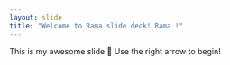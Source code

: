 ```yaml
---
layout: slide
title: "Welcome to Rama slide deck! Rama !"
---
```

This is my awesome slide :tada:
Use the right arrow to begin!
